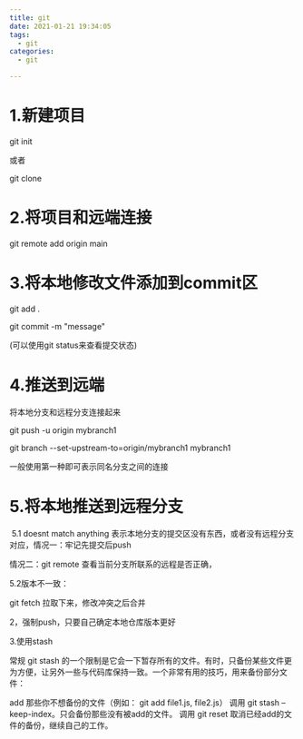 ```yaml
---
title: git
date: 2021-01-21 19:34:05
tags:
  - git
categories:
  - git

---
```




# 1.新建项目

git init

或者

git clone

# 2.将项目和远端连接

git remote add origin main

# 3.将本地修改文件添加到commit区

git add .

git commit -m "message"

(可以使用git status来查看提交状态)

# 4.推送到远端

将本地分支和远程分支连接起来

git push -u origin mybranch1 

git branch --set-upstream-to=origin/mybranch1 mybranch1

一般使用第一种即可表示同名分支之间的连接

# 5.将本地推送到远程分支

​    5.1 doesnt match anything 表示本地分支的提交区没有东西，或者没有远程分支对应，情况一：牢记先提交后push

情况二：git remote 查看当前分支所联系的远程是否正确，

  5.2版本不一致：

   git fetch 拉取下来，修改冲突之后合并

2，强制push，只要自己确定本地仓库版本更好

3.使用stash

常规 git stash 的一个限制是它会一下暂存所有的文件。有时，只备份某些文件更为方便，让另外一些与代码库保持一致。一个非常有用的技巧，用来备份部分文件：

add 那些你不想备份的文件（例如： git add file1.js, file2.js）
调用 git stash –keep-index。只会备份那些没有被add的文件。
调用 git reset 取消已经add的文件的备份，继续自己的工作。



